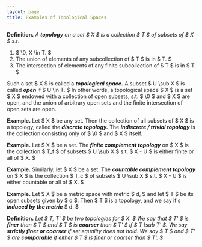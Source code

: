 ```yaml
---
layout: page
title: Examples of Topological Spaces
---
```


**Definition.** *A **topology** on a set $ X $ is a collection $ T $ of subsets of $ X $ s.t.*

1. $ \0, X \in T. $
2. The union of elements of any subcollection of $ T $ is in $ T. $
3. The intersection of elements of any finite subcollection of $ T $ is in $ T. $

Such a set $ X $ is called a ***topological space.*** A subset $ U \sub X $ is called ***open*** if $ U \in T. $ In other words, a topological space $ X $ is a set $ X $ endowed with a collection of open subsets, s.t. $ \0 $ and $ X $ are open, and the union of arbitrary open sets and the finite intersection of open sets are open.

**Example.** Let $ X $ be any set. Then the collection of all subsets of $ X $
is a topology, called the ***discrete topology.*** The ***indiscrete / trivial
topology*** is the collection consisting only of $ \0 $ and $ X $ itself.

**Example.** Let $ X $ be a set. The ***finite complement topology*** on $ X $
is the collection $ T_f $ of subsets $ U \sub X $ s.t. $ X - U $ is either
finite or all of $ X. $

**Example.** Similarly, let $ X $ be a set. The ***countable complement topology*** on $ X $ is the collection $ T_c $ of subsets $ U \sub X $ s.t. $ X - U $ is either countable or all of $ X. $

**Example.** Let $ X $ be a metric space with metric $ d, $ and let $ T $ be its open subsets given by $ d $. Then $ T $ is a topology, and we say it's ***induced by the metric*** $ d. $

**Definition.** *Let $ T, T' $ be two topologies for $ X. $ We say that $ T' $ is **finer** than $ T $ and $ T $ is **coarser** than $ T' $ if $ T \sub T' $. We say **strictly finer or coarser** if set equality does not hold. We say $ T $ and $ T' $ are **comparable** if either $ T $ is finer or coarser than $ T'. $*